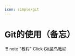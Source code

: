 ```yaml
---
icon: simple/git
---
```


# Git的使用（备忘）

!!! note "教程"
    Click [Git菜鸟教程](https://www.runoob.com/git/git-basic-operations.html)
